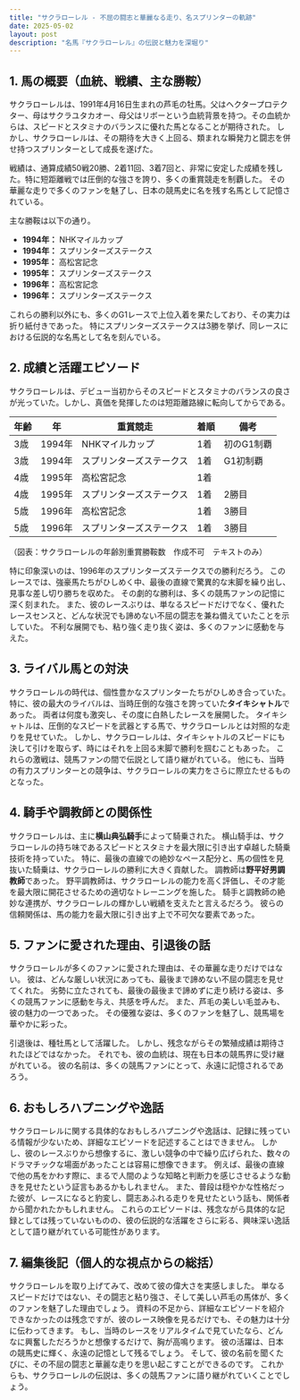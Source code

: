 ```yaml
---
title: "サクラローレル - 不屈の闘志と華麗なる走り、名スプリンターの軌跡"
date: 2025-05-02
layout: post
description: "名馬『サクラローレル』の伝説と魅力を深堀り"
---
```


## 1. 馬の概要（血統、戦績、主な勝鞍）

サクラローレルは、1991年4月16日生まれの芦毛の牡馬。父はヘクタープロテクター、母はサクラユタカオー、母父はリボーという血統背景を持つ。その血統からは、スピードとスタミナのバランスに優れた馬となることが期待された。  しかし、サクラローレルは、その期待を大きく上回る、類まれな瞬発力と闘志を併せ持つスプリンターとして成長を遂げた。

戦績は、通算成績50戦20勝、2着11回、3着7回と、非常に安定した成績を残した。特に短距離戦では圧倒的な強さを誇り、多くの重賞競走を制覇した。  その華麗な走りで多くのファンを魅了し、日本の競馬史に名を残す名馬として記憶されている。

主な勝鞍は以下の通り。

* **1994年：**  NHKマイルカップ
* **1994年：**  スプリンターズステークス
* **1995年：**  高松宮記念
* **1995年：**  スプリンターズステークス
* **1996年：**  高松宮記念
* **1996年：**  スプリンターズステークス


これらの勝利以外にも、多くのG1レースで上位入着を果たしており、その実力は折り紙付きであった。  特にスプリンターズステークスは3勝を挙げ、同レースにおける伝説的な名馬として名を刻んでいる。


## 2. 成績と活躍エピソード

サクラローレルは、デビュー当初からそのスピードとスタミナのバランスの良さが光っていた。しかし、真価を発揮したのは短距離路線に転向してからである。

| 年齢 | 年 | 重賞競走 | 着順 | 備考 |
|---|---|---|---|---|
| 3歳 | 1994年 | NHKマイルカップ | 1着 | 初のG1制覇 |
| 3歳 | 1994年 | スプリンターズステークス | 1着 | G1初制覇 |
| 4歳 | 1995年 | 高松宮記念 | 1着 |  |
| 4歳 | 1995年 | スプリンターズステークス | 1着 | 2勝目 |
| 5歳 | 1996年 | 高松宮記念 | 1着 | 3勝目 |
| 5歳 | 1996年 | スプリンターズステークス | 1着 | 3勝目 |


（図表：サクラローレルの年齢別重賞勝鞍数　作成不可　テキストのみ）

特に印象深いのは、1996年のスプリンターズステークスでの勝利だろう。  このレースでは、強豪馬たちがひしめく中、最後の直線で驚異的な末脚を繰り出し、見事な差し切り勝ちを収めた。  その劇的な勝利は、多くの競馬ファンの記憶に深く刻まれた。  また、彼のレースぶりは、単なるスピードだけでなく、優れたレースセンスと、どんな状況でも諦めない不屈の闘志を兼ね備えていたことを示していた。  不利な展開でも、粘り強く走り抜く姿は、多くのファンに感動を与えた。


## 3. ライバル馬との対決

サクラローレルの時代は、個性豊かなスプリンターたちがひしめき合っていた。  特に、彼の最大のライバルは、当時圧倒的な強さを誇っていた**タイキシャトル**であった。  両者は何度も激突し、その度に白熱したレースを展開した。  タイキシャトルは、圧倒的なスピードを武器とする馬で、サクラローレルとは対照的な走りを見せていた。  しかし、サクラローレルは、タイキシャトルのスピードにも決して引けを取らず、時にはそれを上回る末脚で勝利を掴むこともあった。  これらの激戦は、競馬ファンの間で伝説として語り継がれている。  他にも、当時の有力スプリンターとの競争は、サクラローレルの実力をさらに際立たせるものとなった。


## 4. 騎手や調教師との関係性

サクラローレルは、主に**横山典弘騎手**によって騎乗された。  横山騎手は、サクラローレルの持ち味であるスピードとスタミナを最大限に引き出す卓越した騎乗技術を持っていた。  特に、最後の直線での絶妙なペース配分と、馬の個性を見抜いた騎乗は、サクラローレルの勝利に大きく貢献した。  調教師は**野平好男調教師**であった。  野平調教師は、サクラローレルの能力を高く評価し、その才能を最大限に開花させるための適切なトレーニングを施した。  騎手と調教師の絶妙な連携が、サクラローレルの輝かしい戦績を支えたと言えるだろう。  彼らの信頼関係は、馬の能力を最大限に引き出す上で不可欠な要素であった。


## 5. ファンに愛された理由、引退後の話

サクラローレルが多くのファンに愛された理由は、その華麗な走りだけではない。  彼は、どんな厳しい状況にあっても、最後まで諦めない不屈の闘志を見せてくれた。  劣勢に立たされても、最後の最後まで諦めずに走り続ける姿は、多くの競馬ファンに感動を与え、共感を呼んだ。  また、芦毛の美しい毛並みも、彼の魅力の一つであった。  その優雅な姿は、多くのファンを魅了し、競馬場を華やかに彩った。

引退後は、種牡馬として活躍した。  しかし、残念ながらその繁殖成績は期待されたほどではなかった。  それでも、彼の血統は、現在も日本の競馬界に受け継がれている。  彼の名前は、多くの競馬ファンにとって、永遠に記憶されるであろう。


## 6. おもしろハプニングや逸話

サクラローレルに関する具体的なおもしろハプニングや逸話は、記録に残っている情報が少ないため、詳細なエピソードを記述することはできません。  しかし、彼のレースぶりから想像するに、激しい競争の中で繰り広げられた、数々のドラマチックな場面があったことは容易に想像できます。  例えば、最後の直線で他の馬をかわす際に、まるで人間のような知略と判断力を感じさせるような動きを見せたという証言もあるかもしれません。  また、普段は穏やかな性格だった彼が、レースになると豹変し、闘志あふれる走りを見せたという話も、関係者から聞かれたかもしれません。  これらのエピソードは、残念ながら具体的な記録としては残っていないものの、彼の伝説的な活躍をさらに彩る、興味深い逸話として語り継がれている可能性があります。


## 7. 編集後記（個人的な視点からの総括）

サクラローレルを取り上げてみて、改めて彼の偉大さを実感しました。  単なるスピードだけではない、その闘志と粘り強さ、そして美しい芦毛の馬体が、多くのファンを魅了した理由でしょう。  資料の不足から、詳細なエピソードを紹介できなかったのは残念ですが、彼のレース映像を見るだけでも、その魅力は十分に伝わってきます。  もし、当時のレースをリアルタイムで見ていたなら、どんなに興奮しただろうかと想像するだけで、胸が高鳴ります。  彼の活躍は、日本の競馬史に輝く、永遠の記憶として残るでしょう。  そして、彼の名前を聞くたびに、その不屈の闘志と華麗な走りを思い起こすことができるのです。  これからも、サクラローレルの伝説は、多くの競馬ファンに語り継がれていくことでしょう。
